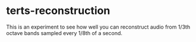 # terts-reconstruction

This is an experiment to see how well you can reconstruct audio from 1/3th octave bands sampled every 1/8th of a second. 
